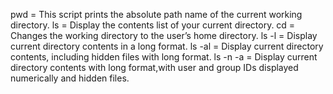 pwd = This script prints the absolute path name of the current working directory.
ls = Display the contents list of your current directory.
cd = Changes the working directory to the user’s home directory.
ls -l = Display current directory contents in a long format.
ls -al = Display current directory contents, including hidden files with long format.
ls -n -a = Display current directory contents with long format,with user and group IDs displayed numerically and hidden files.